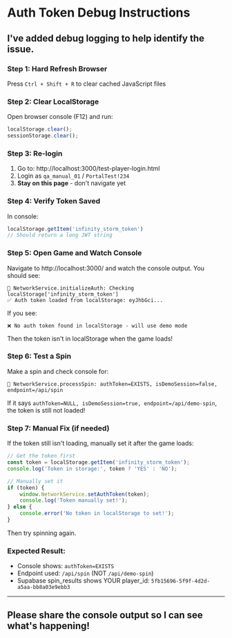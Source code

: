 # Auth Token Debug Instructions

## I've added debug logging to help identify the issue.

### Step 1: Hard Refresh Browser
Press `Ctrl + Shift + R` to clear cached JavaScript files

### Step 2: Clear LocalStorage
Open browser console (F12) and run:
```javascript
localStorage.clear();
sessionStorage.clear();
```

### Step 3: Re-login
1. Go to: http://localhost:3000/test-player-login.html
2. Login as `qa_manual_01` / `PortalTest!234`
3. **Stay on this page** - don't navigate yet

### Step 4: Verify Token Saved
In console:
```javascript
localStorage.getItem('infinity_storm_token')
// Should return a long JWT string
```

### Step 5: Open Game and Watch Console
Navigate to http://localhost:3000/ and watch the console output. You should see:

```
🔐 NetworkService.initializeAuth: Checking localStorage['infinity_storm_token']
✅ Auth token loaded from localStorage: eyJhbGci...
```

If you see:
```
❌ No auth token found in localStorage - will use demo mode
```

Then the token isn't in localStorage when the game loads!

### Step 6: Test a Spin
Make a spin and check console for:
```
🔐 NetworkService.processSpin: authToken=EXISTS, isDemoSession=false, endpoint=/api/spin
```

If it says `authToken=NULL, isDemoSession=true, endpoint=/api/demo-spin`, the token is still not loaded!

### Step 7: Manual Fix (if needed)
If the token still isn't loading, manually set it after the game loads:

```javascript
// Get the token first
const token = localStorage.getItem('infinity_storm_token');
console.log('Token in storage:', token ? 'YES' : 'NO');

// Manually set it
if (token) {
    window.NetworkService.setAuthToken(token);
    console.log('Token manually set!');
} else {
    console.error('No token in localStorage to set!');
}
```

Then try spinning again.

### Expected Result:
- Console shows: `authToken=EXISTS`
- Endpoint used: `/api/spin` (NOT `/api/demo-spin`)
- Supabase spin_results shows YOUR player_id: `5fb15696-5f9f-4d2d-a5aa-bb8a03e9ebb3`

---

## Please share the console output so I can see what's happening!

